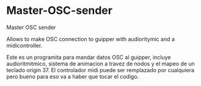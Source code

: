 # Master-OSC-sender
Master OSC sender


Allows to make OSC connection to guipper with audioritymic and a midicontroller. 

Este es un programita para mandar datos OSC al guipper, incluye audioritmitmico, sistema de animacion a travez de nodos y el mapeo de un teclado origin 37. El controlador midi puede ser remplazado por cualquiera pero bueno para eso va a haber que tocar el codigo. 
